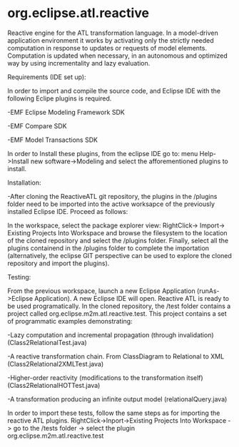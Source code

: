 # org.eclipse.atl.reactive

Reactive engine for the ATL transformation language. In a model-driven application environment it works by activating only the strictly needed computation in response to updates or requests of model elements. Computation is updated when necessary, in an autonomous and optimized way by using incrementality and lazy evaluation.

Requirements (IDE set up):

In order to import and compile the source code, and Eclipse IDE with the following Eclipe plugins is required.

 -EMF Eclipse Modeling Framework SDK

 -EMF Compare SDK

 -EMF Model Transactions SDK

In order to Install these plugins, from the eclipse IDE go to: menu Help->Install new software->Modeling and select  the afforementioned plugins to install.

Installation:

-After cloning the ReactiveATL git repository, the plugins in the /plugins folder need to be imported into the active worksapce of the previously installed Eclipse IDE. Proceed as follows: 

In the workspace, select the package explorer view: RightClick-> Import-> Existing Projects Into Workspace and browse the filesystem to the location of the cloned repository and select the /plugins folder. Finally, select all the plugins containend in the /plugins folder to complete the importation (alternatively, the eclipse GIT perspective can be used to explore the cloned repository and import the plugins).

Testing:

From the previous workspace, launch a new Eclipse Application (runAs->Eclipse Application). A new Eclipse IDE will open. Reactive ATL is ready to be used programatically. In the cloned repository, the /test folder contains a project called org.eclipse.m2m.atl.reactive.test. This project contains a set of programmatic examples demonstrating:

 -Lazy computation and incremental propagation (through invalidation) (Class2RelationalTest.java)

 -A reactive transformation chain. From ClassDiagram to Relational to XML (Class2Relational2XMLTest.java)

 -Higher-order reactivity (modifications to the transformation itself) (Class2RelationalHOTTest.java)

 -A transformation producing an infinite output model (relationalQuery.java)

In order to import these tests, follow the same steps as for importing the reactive ATL plugins. RightClick->Inport->Existing Projects Into Workspace -> go to the /tests folder -> select the plugin org.eclipse.m2m.atl.reactive.test


